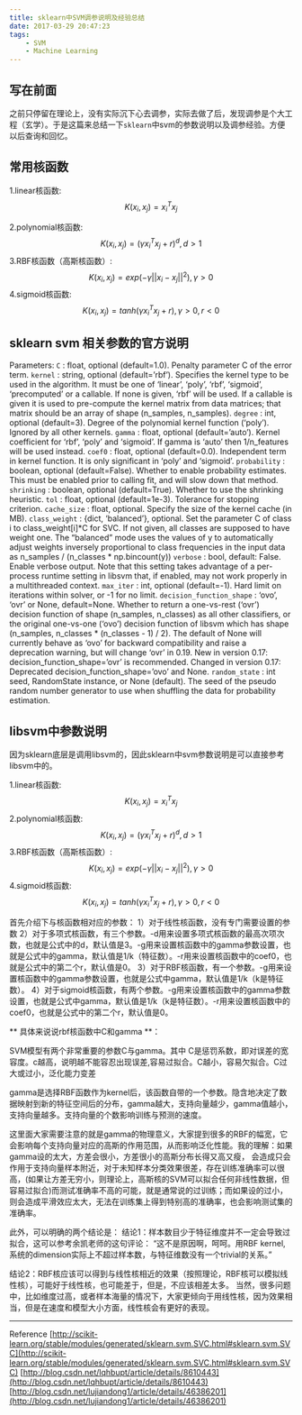 ```yaml
---
title: sklearn中SVM调参说明及经验总结
date: 2017-03-29 20:47:23
tags: 
	- SVM
	- Machine Learning
---
```


## 写在前面

之前只停留在理论上，没有实际沉下心去调参，实际去做了后，发现调参是个大工程（玄学）。于是这篇来总结一下`sklearn`中svm的参数说明以及调参经验。方便以后查询和回忆。

## 常用核函数

1.linear核函数: $$K(x_i,x_j)=x_i^Tx_j$$
<!--more-->
2.polynomial核函数: $$K(x_i,x_j)=(\gamma x_i^Tx_j + r)^d, d>1$$
3.RBF核函数（高斯核函数）: $$K(x_i,x_j)=exp(-\gamma ||x_i-x_j||^2),\gamma>0$$
4.sigmoid核函数: $$K(x_i,x_j)=tanh(\gamma x_i^Tx_j + r ), \gamma>0, r<0$$



## sklearn svm 相关参数的官方说明

Parameters:	
`C` : float, optional (default=1.0). Penalty parameter C of the error term.
`kernel` : string, optional (default=’rbf’). Specifies the kernel type to be used in the algorithm. It must be one of ‘linear’, ‘poly’, ‘rbf’, ‘sigmoid’, ‘precomputed’ or a callable. If none is given, ‘rbf’ will be used. If a callable is given it is used to pre-compute the kernel matrix from data matrices; that matrix should be an array of shape (n_samples, n_samples).
`degree` : int, optional (default=3). Degree of the polynomial kernel function (‘poly’). Ignored by all other kernels.
`gamma` : float, optional (default=’auto’). Kernel coefficient for ‘rbf’, ‘poly’ and ‘sigmoid’. If gamma is ‘auto’ then 1/n_features will be used instead.
`coef0` : float, optional (default=0.0). Independent term in kernel function. It is only significant in ‘poly’ and ‘sigmoid’.
`probability` : boolean, optional (default=False). Whether to enable probability estimates. This must be enabled prior to calling fit, and will slow down that method.
`shrinking` : boolean, optional (default=True). Whether to use the shrinking heuristic.
`tol` : float, optional (default=1e-3). Tolerance for stopping criterion.
`cache_size` : float, optional. Specify the size of the kernel cache (in MB).
`class_weight` : {dict, ‘balanced’}, optional. Set the parameter C of class i to class_weight[i]*C for SVC. If not given, all classes are supposed to have weight one. The “balanced” mode uses the values of y to automatically adjust weights inversely proportional to class frequencies in the input data as n_samples / (n_classes * np.bincount(y))
`verbose` : bool, default: False. Enable verbose output. Note that this setting takes advantage of a per-process runtime setting in libsvm that, if enabled, may not work properly in a multithreaded context.
`max_iter` : int, optional (default=-1). Hard limit on iterations within solver, or -1 for no limit.
`decision_function_shape` : ‘ovo’, ‘ovr’ or None, default=None. Whether to return a one-vs-rest (‘ovr’) decision function of shape (n_samples, n_classes) as all other classifiers, or the original one-vs-one (‘ovo’) decision function of libsvm which has shape (n_samples, n_classes * (n_classes - 1) / 2). The default of None will currently behave as ‘ovo’ for backward compatibility and raise a deprecation warning, but will change ‘ovr’ in 0.19.
New in version 0.17: decision_function_shape=’ovr’ is recommended.
Changed in version 0.17: Deprecated decision_function_shape=’ovo’ and None.
`random_state` : int seed, RandomState instance, or None (default). The seed of the pseudo random number generator to use when shuffling the data for probability estimation.

## libsvm中参数说明

因为sklearn底层是调用libsvm的，因此sklearn中svm参数说明是可以直接参考libsvm中的。

1.linear核函数: $$K(x_i,x_j)=x_i^Tx_j$$
2.polynomial核函数: $$K(x_i,x_j)=(\gamma x_i^Tx_j + r)^d, d>1$$
3.RBF核函数（高斯核函数）: $$K(x_i,x_j)=exp(-\gamma ||x_i-x_j||^2),\gamma>0$$
4.sigmoid核函数: $$K(x_i,x_j)=tanh(\gamma x_i^Tx_j + r ), \gamma>0, r<0$$

首先介绍下与核函数相对应的参数：
1）对于线性核函数，没有专门需要设置的参数
2）对于多项式核函数，有三个参数。-d用来设置多项式核函数的最高次项次数，也就是公式中的d，默认值是3。-g用来设置核函数中的gamma参数设置，也就是公式中的gamma，默认值是1/k（特征数）。-r用来设置核函数中的coef0，也就是公式中的第二个r，默认值是0。
3）对于RBF核函数，有一个参数。-g用来设置核函数中的gamma参数设置，也就是公式中gamma，默认值是1/k（k是特征数）。
4）对于sigmoid核函数，有两个参数。-g用来设置核函数中的gamma参数设置，也就是公式中gamma，默认值是1/k（k是特征数）。-r用来设置核函数中的coef0，也就是公式中的第二个r，默认值是0。

** 具体来说说rbf核函数中C和gamma **：

SVM模型有两个非常重要的参数C与gamma。其中 C是惩罚系数，即对误差的宽容度。c越高，说明越不能容忍出现误差,容易过拟合。C越小，容易欠拟合。C过大或过小，泛化能力变差

gamma是选择RBF函数作为kernel后，该函数自带的一个参数。隐含地决定了数据映射到新的特征空间后的分布，gamma越大，支持向量越少，gamma值越小，支持向量越多。支持向量的个数影响训练与预测的速度。

这里面大家需要注意的就是gamma的物理意义，大家提到很多的RBF的幅宽，它会影响每个支持向量对应的高斯的作用范围，从而影响泛化性能。我的理解：如果gamma设的太大，方差会很小，方差很小的高斯分布长得又高又瘦， 会造成只会作用于支持向量样本附近，对于未知样本分类效果很差，存在训练准确率可以很高，(如果让方差无穷小，则理论上，高斯核的SVM可以拟合任何非线性数据，但容易过拟合)而测试准确率不高的可能，就是通常说的过训练；而如果设的过小，则会造成平滑效应太大，无法在训练集上得到特别高的准确率，也会影响测试集的准确率。

此外，可以明确的两个结论是：
结论1：样本数目少于特征维度并不一定会导致过拟合，这可以参考余凯老师的这句评论：
“这不是原因啊，呵呵。用RBF kernel, 系统的dimension实际上不超过样本数，与特征维数没有一个trivial的关系。”

结论2：RBF核应该可以得到与线性核相近的效果（按照理论，RBF核可以模拟线性核），可能好于线性核，也可能差于，但是，不应该相差太多。
当然，很多问题中，比如维度过高，或者样本海量的情况下，大家更倾向于用线性核，因为效果相当，但是在速度和模型大小方面，线性核会有更好的表现。

---
Reference
[http://scikit-learn.org/stable/modules/generated/sklearn.svm.SVC.html#sklearn.svm.SVC](http://scikit-learn.org/stable/modules/generated/sklearn.svm.SVC.html#sklearn.svm.SVC)
[http://blog.csdn.net/lqhbupt/article/details/8610443](http://blog.csdn.net/lqhbupt/article/details/8610443)
[http://blog.csdn.net/lujiandong1/article/details/46386201](http://blog.csdn.net/lujiandong1/article/details/46386201)
